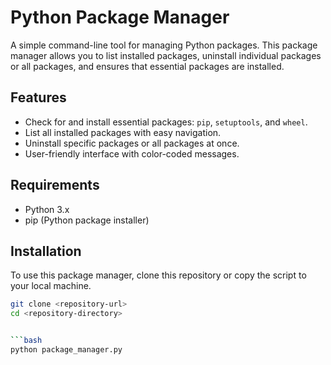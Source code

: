 # Python Package Manager

A simple command-line tool for managing Python packages. This package manager allows you to list installed packages, uninstall individual packages or all packages, and ensures that essential packages are installed.

## Features

- Check for and install essential packages: `pip`, `setuptools`, and `wheel`.
- List all installed packages with easy navigation.
- Uninstall specific packages or all packages at once.
- User-friendly interface with color-coded messages.

## Requirements

- Python 3.x
- pip (Python package installer)

## Installation

To use this package manager, clone this repository or copy the script to your local machine.

```bash
git clone <repository-url>
cd <repository-directory>


```bash
python package_manager.py
